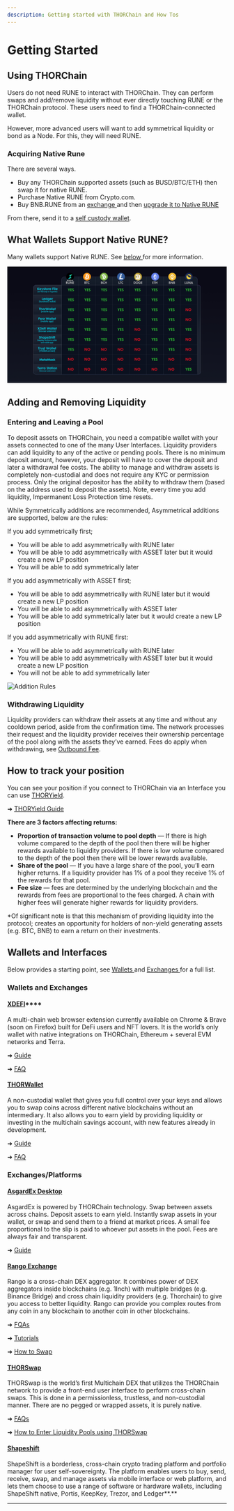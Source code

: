 ```yaml
---
description: Getting started with THORChain and How Tos
---
```


# Getting Started

## Using THORChain

Users do not need RUNE to interact with THORChain. They can perform swaps and add/remove liquidity without ever directly touching RUNE or the THORChain protocol. These users need to find a THORChain-connected wallet.&#x20;

However, more advanced users will want to add symmetrical liquidity or bond as a Node. For this, they will need RUNE.&#x20;

### Acquiring Native Rune&#x20;

There are several ways.&#x20;

* Buy any THORChain supported assets (such as BUSD/BTC/ETH) then swap it for native RUNE.&#x20;
* Purchase Native RUNE from Crypto.com.&#x20;
* Buy BNB.RUNE from an [exchange ](https://www.coingecko.com/en/coins/thorchain#markets)and then [upgrade it to Native RUNE](https://www.youtube.com/watch?v=xp0t5cOW2os)

From there, send it to a [self custody wallet](https://linen.app/articles/what-is-a-self-custody-non-custodial-wallet/).

## **What Wallets Support Native RUNE?**

Many wallets support Native RUNE. See [below ](getting-started.md#wallets-and-interfaces)for more information.

![Wallets Supported](<../.gitbook/assets/image (41).png>)

## Adding and Removing Liquidity

### Entering and Leaving a Pool

To deposit assets on THORChain, you need a compatible wallet with your assets connected to one of the many User Interfaces. Liquidity providers can add liquidity to any of the active or pending pools. There is no minimum deposit amount, however, your deposit will have to cover the deposit and later a withdrawal fee costs. The ability to manage and withdraw assets is completely non-custodial and does not require any KYC or permission process. Only the original depositor has the ability to withdraw them (based on the address used to deposit the assets). Note, every time you add liquidity, Impermanent Loss Protection time resets.

While Symmetrically additions are recommended, Asymmetrical additions are supported, below are the rules:

If you add symmetrically first;

* You will be able to add asymmetrically with RUNE later&#x20;
* You will be able to add asymmetrically with ASSET later but it would create a new LP position&#x20;
* You will be able to add symmetrically later

If you add asymmetrically with ASSET first;

* You will be able to add asymmetrically with RUNE later but it would create a new LP position
* You will be able to add asymmetrically with ASSET later
* You will be able to add symmetrically later but it would create a new LP position

If you add asymmetrically with RUNE first:

* You will be able to add asymmetrically with RUNE later
* You will be able to add asymmetrically with ASSET later but it would create a new LP position
* You will not be able to add symmetrically later&#x20;

![Addition Rules](https://lh3.googleusercontent.com/Vqi0wC-1dEnTGS410rXaiKpaGW5KUrzEBZPtD\_jPyWOKsooVQtWZ5hZlJWuAvmuA4c22V4WGjjlDGKKhE6p4JWKXzHKt5CS4tvnKDGdNuTsEpkQr7Ual0LpMWkEH1yFIzCqzC\_Do)

### Withdrawing Liquidity

Liquidity providers can withdraw their assets at any time and without any cooldown period, aside from the confirmation time. The network processes their request and the liquidity provider receives their ownership percentage of the pool along with the assets they’ve earned. Fees do apply when withdrawing, see [Outbound Fee](../how-it-works/fees.md#outbound-fee).

## **How to track your position**

You can see your position if you connect to THORChain via an Interface you can use [THORYield](https://app.thoryield.com).

➜ [THORYield Guide](https://thorswap.medium.com/introducing-thoryield-v2-%EF%B8%8F-a6618c1cfcdb)

**There are 3 factors affecting returns:**

* **Proportion of transaction volume to pool depth** — If there is high volume compared to the depth of the pool then there will be higher rewards available to liquidity providers. If there is low volume compared to the depth of the pool then there will be lower rewards available.
* **Share of the pool** — If you have a large share of the pool, you’ll earn higher returns. If a liquidity provider has 1% of a pool they receive 1% of the rewards for that pool.
* **Fee size** — fees are determined by the underlying blockchain and the rewards from fees are proportional to the fees charged. A chain with higher fees will generate higher rewards for liquidity providers.

\*Of significant note is that this mechanism of providing liquidity into the protocol; creates an opportunity for holders of non-yield generating assets (e.g. BTC, BNB) to earn a return on their investments.

## Wallets and Interfaces

Below provides a starting point, see [Wallets ](../ecosystem.md#wallets)and [Exchanges ](../ecosystem.md#exchanges)for a full list.&#x20;

### Wallets and Exchanges

#### [**XDEFI**](https://www.xdefi.io)****

A multi-chain web browser extension currently available on Chrome & Brave (soon on Firefox) built for DeFi users and NFT lovers. It is the world’s only wallet with native integrations on THORChain, Ethereum + several EVM networks and Terra.

➜ [Guide](https://xdefi-wallet.gitbook.io/xdefi-wallet/web-browsers)

➜ [FAQ](https://xdefi-wallet.gitbook.io/xdefi-wallet/faq/frequently-asked-questions)

#### ****[**THORWallet**](https://www.thorwallet.org)****

A non-custodial wallet that gives you full control over your keys and allows you to swap coins across different native blockchains without an intermediary. It also allows you to earn yield by providing liquidity or investing in the multichain savings account, with new features already in development.

➜ [Guide](https://thorwallet.medium.com/introduction-of-thorwallet-ae6d1dfc2076)

➜ [FAQ](https://www.thorwallet.org/faq/general)

### **Exchanges/Platforms**

#### ****[**AsgardEx Desktop**](https://github.com/thorchain/asgardex-electron/releases)****

AsgardEx is powered by THORChain technology. Swap between assets across chains. Deposit assets to earn yield. Instantly swap assets in your wallet, or swap and send them to a friend at market prices. A small fee proportional to the slip is paid to whoever put assets in the pool. Fees are always fair and transparent.

➜ [Guide](https://github.com/thorchain/ledger-thorchain/blob/main/docs/INSTRUCTIONS.md)

#### ****[**Rango Exchange**](https://rango.exchange)****

Rango is a cross-chain DEX aggregator. It combines power of DEX aggregators inside blockchains (e.g. 1Inch) with multiple bridges (e.g. Binance Bridge) and cross chain liquidity providers (e.g. Thorchain) to give you access to better liquidity. Rango can provide you complex routes from any coin in any blockchain to another coin in other blockchains.&#x20;

➜ [FQAs](https://rango.exchange/faq)

➜ [Tutorials](https://rango.exchange/tutorials)

➜ [How to Swap](https://rango.exchange/how-to-swap)

#### ****[**THORSwap**](https://app.thorswap.finance)****

THORSwap is the world’s first Multichain DEX that utilizes the THORChain network to provide a front-end user interface to perform cross-chain swaps. This is done in a permissionless, trustless, and non-custodial manner. There are no pegged or wrapped assets, it is purely native.

➜ [FAQs](https://app.thorswap.finance/faq)

➜ [How to Enter Liquidity Pools using THORSwap](https://www.youtube.com/watch?v=SKv5aAMh2Js)

#### ****[**Shapeshift**](https://app.shapeshift.com)****

ShapeShift is a borderless, cross-chain crypto trading platform and portfolio manager for user self-sovereignty. The platform enables users to buy, send, receive, swap, and manage assets via mobile interface or web platform, and lets them choose to use a range of software or hardware wallets, including ShapeShift native, Portis, KeepKey, Trezor, and Ledger**.**

****
